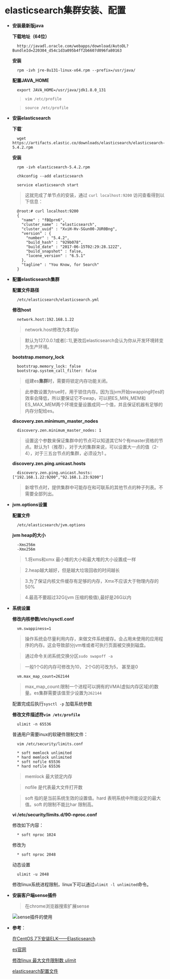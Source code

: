 # elasticsearch集群安装、配置

- **安装最新版java**

	**下载地址（64位）**

		http://javadl.oracle.com/webapps/download/AutoDL?BundleId=220304_d54c1d3a095b4ff2b6607d096fa80163

	**安装**

		rpm -ivh jre-8u131-linux-x64.rpm --prefix=/usr/java/

	**配置JAVA_HOME**

		export JAVA_HOME=/usr/java/jdk1.8.0_131

	>`vim /etc/profile`

	>`source /etc/profile`

- **安装elasticsearch**


	**下载**`
	
		wget https://artifacts.elastic.co/downloads/elasticsearch/elasticsearch-5.4.2.rpm

	**安装**

		rpm -ivh elasticsearch-5.4.2.rpm

		chkconfig --add elasticsearch

		service elasticsearch start

	>这就完成了单节点的安装，通过 `curl localhost:9200`	访问查看得到以下信息：

		@root:# curl localhost:9200
		{
		  "name" : "fBQprn6",
		  "cluster_name" : "elasticsearch",
		  "cluster_uuid" : "XviH-Hv-SGun00-JUR0Bng",
		  "version" : {
		    "number" : "5.4.2",
		    "build_hash" : "929b078",
		    "build_date" : "2017-06-15T02:29:28.122Z",
		    "build_snapshot" : false,
		    "lucene_version" : "6.5.1"
		  },
		  "tagline" : "You Know, for Search"
		}


- **配置elasticsearch集群**


	**配置文件路径**

		/etc/elasticsearch/elasticsearch.yml

	**修改host**

		network.host:192.168.1.22

	>network.host修改为本机ip

	>默认为127.0.0.1或者[::1],更改后elasticsearch会认为你从开发环境转变为生产环境。


	**bootstrap.memory_lock**


		bootstrap.memory_lock: false
		bootstrap.system_call_filter: false


	>组建es**集群**时，需要将锁定内存功能关闭。
	
	>此参数设置为true时，用于锁住内存。因为当jvm开始swapping时es的效率会降低，所以要保证它不swap，可以把ES\_MIN\_MEM和ES\_MAX\_MEM两个环境变量设置成同一个值，并且保证机器有足够的内存分配给es。
	


	**discovery.zen.minimum\_master_nodes**

		discovery.zen.minimum_master_nodes: 1

	>设置这个参数来保证集群中的节点可以知道其它N个有master资格的节点。默认为1（推荐），对于大的集群来说，可以设置大一点的值（2-4），对于三五台节点的集群，必须设为1 。

	

	**discovery.zen.ping.unicast.hosts**

		discovery.zen.ping.unicast.hosts: ["192.168.1.22:9200","92.168.1.23:9200"]

	>新增节点时，提供集群中可能存在和可联系的其他节点的种子列表。不需要全部列出。


- **jvm.options设置**

	**配置文件**	
		
		/etc/elasticsearch/jvm.options

	**jvm heap的大小**

		-Xms256m
		-Xmx256m


	>1.将xms和xmx 最小堆的大小和最大堆的大小设置成一样

	>2.heap越大越好，但是越大垃圾回收的时间越长

	>3.为了保证内核文件缓存有足够的内存，Xmx不应该大于物理内存的50%

	>4.最高不要超过32G(jvm 压缩的极值),最好是26G以内

- **系统设置**

   	**修改内核参数/etc/sysctl.conf**

		vm.swappiness=1

	>操作系统会尽量利用内存，来做文件系统缓存。会占用未使用的应用程序的内存。这会导致部分jvm堆或者可执行页面被交换到磁盘。

	>通过命令关闭系统交换分区`sudo swapoff -a`

	>一般1个G的内存可修改为10， 2个G的可改为5， 甚至是0
	
		vm.max_map_count=262144
	
	>max\_map_count:限制一个进程可以拥有的VMA(虚拟内存区域)的数量。es集群需要该值至少设置为`262144`

	配置完成后执行`sysctl -p` 加载系统参数


	**修改文件描述符`vim /etc/profile`**
	
		ulimit -n 65536

	普通用户需要inux的软硬件限制文件：

		vim /etc/security/limits.conf

		* soft memlock unlimited
		* hard memlock unlimited
		* soft nofile 65536
		* hard nofile 65536

	> memlock 最大锁定内存

    > nofile 是代表最大文件打开数

	>soft 指的是当前系统生效的设置值。hard 表明系统中所能设定的最大值。soft 的限制不能比har 限制高。

	**vi /etc/security/limits.d/90-nproc.conf**

	修改如下内容：

		* soft nproc 1024

	修改为

		* soft nproc 2048

	动态设置

		ulimit -u 2048	

	修改linux系统进程限制，linux下可以通过`ulimit -l unlimited`命令。

- **安装客户端sense插件**

	>在chrome浏览器搜索扩展sense

	![sense插件的使用](https://i.imgur.com/4TJEXcg.png)

- **参考**：

	[在CentOS 7下安装ELK——Elasticsearch](http://webcache.googleusercontent.com/search?q=cache:RgdnLWZE8T4J:www.jianshu.com/p/4d8ea875f4df+&cd=2&hl=zh-CN&ct=clnk&gl=jp)

	[es官网](https://www.elastic.co/guide/en/elasticsearch/reference/current/system-config.html#dev-vs-prod)

	[修改linux 最大文件限制数 ulimit](http://bian5399.blog.51cto.com/3848702/963662)

	[elasticsearch配置文件](http://blog.csdn.net/sinat_28224453/article/details/51134978)
